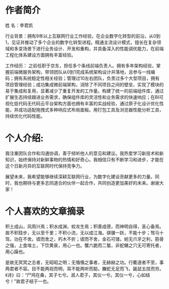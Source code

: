 # 作者简介
 姓 名：李君凯        

 行业背景：拥有9年以上互联网行业工作经验，在企业数字化转型的前沿，从0到1，见证并推动了多个企业的数字化转型进程。精通主流设计模式，擅长在复杂领域和多变场景下进行业务设计、开发和重构，并具备深入的性能调优能力，在前端工程化体系建设方面拥有丰富经验。
 
 工作经历：
之前任职于京东，担任多个条线前端负责人。拥有多年架构经验，掌握前端微服务架构，带领团队从0到1完成系统架构设计并落地，且参与一线编码；拥有系统稳定性相关经验；管理过10左右团队，负责过多个大型项目，拥有项目管理经验；成功集成微前端架构，消除了不同项目之间的壁垒，实现了模块的易于集成和复用，显著减少了重复开发的工作量。构建了统一的前端组件库，通过扩展生态持续跟进业务需求，确保组件库的灵活性和业务需求的快速响应；在BI可视化低代码无代码云平台架构方面也拥有丰富的实战经验，通过原子化设计优化性能，并成功适配拖拽式多种响应式布局面板。用打包工具及浏览器性能分析工具，持续优化代码性能。
# 个人介绍:
我注重团队合作和沟通协调，善于倾听他人的意见和建议。我热爱学习新技术和新知识，始终保持对新鲜事物的热情和好奇心。我相信只有不断学习和进步，才能在这个日新月异的互联网时代保持竞争力。

展望未来，我希望能够继续深耕互联网行业，为数字化建设贡献更多的力量。同时，我也期待与更多志同道合的伙伴一起合作，共同创造更加美好的未来。谢谢大家！

# 个人喜欢的文章摘录

积土成山，风雨兴焉；积水成渊，蛟龙生焉；积善成德，而神明自得，圣心备焉。故不积跬步，无以至千里；不积小流，无以成江海。骐骥一跃，不能十步；驽马十驾，功在不舍。锲而舍之，朽木不折；锲而不舍，金石可镂。蚓无爪牙之利，筋骨之强，上食埃土，下饮黄泉，用心一也。蟹六跪而二螯，非蛇鳝之穴无可寄托者，用心躁也。

是故无冥冥之志者，无昭昭之明；无惛惛之事者，无赫赫之功。行衢道者不至，事两君者不容。目不能两视而明，耳不能两听而聪。螣蛇无足而飞，鼫鼠五技而穷。《诗》曰：“尸鸠在桑，其子七兮。淑人君子，其仪一兮。其仪一兮，心如结兮！”故君子结于一也。
